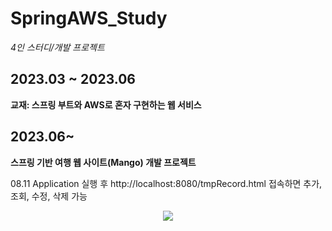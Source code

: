 # SpringAWS_Study
*4인 스터디/개발 프로젝트*
## 2023.03 ~ 2023.06
**교재: 스프링 부트와 AWS로 혼자 구현하는 웹 서비스**  
## 2023.06~
**스프링 기반 여행 웹 사이트(Mango) 개발 프로젝트**  

08.11
Application 실행 후
http://localhost:8080/tmpRecord.html 접속하면 추가, 조회, 수정, 삭제 가능
<p align="center">
  <img src="![Add Record - Chrome 2023-08-11 19-09-37 (online-video-cutter com)](https://github.com/minjiKim87/Man_go-Trip_PersonalKMJ/assets/68892132/ffe837bf-6a45-4ee3-9ab6-f876e7bdd8c0)">
</p>
